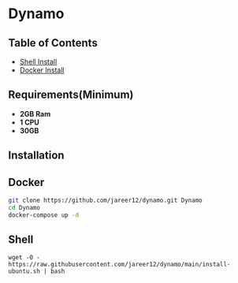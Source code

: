 # Dynamo

## Table of Contents

- [Shell Install](#Installation)
- [Docker Install](#Installation)

## Requirements(Minimum)

- **2GB Ram**
- **1 CPU**
- **30GB**

## Installation

## Docker

```sh
git clone https://github.com/jareer12/dynamo.git Dynamo
cd Dynamo
docker-compose up -d
```

## Shell

```shell
wget -O - https://raw.githubusercontent.com/jareer12/dynamo/main/install-ubuntu.sh | bash
```
